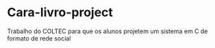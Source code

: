 # Cara-livro-project
Trabalho do COLTEC para que os alunos projetem um sistema em C de formato de rede social
